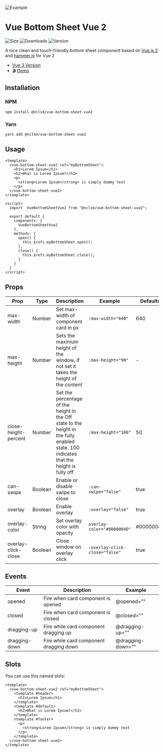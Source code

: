 ![Example](https://bs.vaban.ru/logo.jpg)

# Vue Bottom Sheet Vue 2
![Size](https://img.shields.io/bundlephobia/minzip/@nclsm/vue-bottom-sheet-vue2)
![Downloads](https://img.shields.io/npm/dt/@nclsm/vue-bottom-sheet-vue2)
![Version](https://img.shields.io/npm/v/@nclsm/vue-bottom-sheet-vue2)

A nice clean and touch-friendly bottom sheet component based on [Vue.js 2](https://vuejs.org/) and [hammer.js](https://hammerjs.github.io/) for Vue 2

- [Vue 3 Version](https://github.com/vaban-ru/vue-bottom-sheet)
- :clapper: [Demo](https://gitsifu.github.io/guide/vue-bottom-sheet-vue2-demo/)

## Installation

### NPM

```
npm install @nclsm/vue-bottom-sheet-vue2
```

### Yarn

```
yarn add @nclsm/vue-bottom-sheet-vue2
```

## Usage

```vue
<template>
  <vue-bottom-sheet-vue2 ref="myBottomSheet">
    <h1>Lorem Ipsum</h1>
    <h2>What is Lorem Ipsum?</h2>
    <p>
      <strong>Lorem Ipsum</strong> is simply dummy text
    </p>
  </vue-bottom-sheet-vue2>
</template>

<script>
  import  VueBottomSheetVue2 from "@nclsm/vue-bottom-sheet-vue2";

  export default {
    components: {
      VueBottomSheetVue2
    },
    methods: {
      open() {
        this.$refs.myBottomSheet.open();
      },
      close() {
        this.$refs.myBottomSheet.close();
      }
    }
  }
</script>
```
## Props

| Prop                 | Type    | Description                                                                           | Example                        | Defaults  |
|----------------------|---------|---------------------------------------------------------------------------------------|--------------------------------|-----------|
| max-width            | Number  | Set max-width of component card in px                                                 | `:max-width="640"`             | 640       |
| max-height           | Number  | Sets the maximum height of the window, if not set it takes the height of the content  | `:max-height="90"`             | -         |
| close-height-percent | Number  | Set the percentage of the height in the Off state to the height in the fully enabled state. 100 indicates that the height is fully off  | `:max-height="100"`            | 50        |
| can-swipe            | Boolean | Enable or disable swipe to close                                                      | `:can-swipe="false"`           | true      |
| overlay              | Boolean | Enable overlay                                                                        | `:overlay="false"`             | true      |
| overlay-color        | String  | Set overlay color with opacity                                                        | `overlay-color="#0000004D"`    | #0000004D |
| overlay-click-close  | Boolean | Close window on overlay click                                                         | `:overlay-click-close="false"` | true      |

## Events

| Event         | Description                               | Example               |
|---------------|-------------------------------------------|-----------------------|
| opened        | Fire when card component is opened        | @opened=""            |
| closed        | Fire when card component is closed        | @closed=""            |
| dragging-up   | Fire while card component dragging up     | @dragging-up=""       |
| dragging-down | Fire while card component dragging down   | @dragging-down=""     |

## Slots

You can use this named slots:

```vue
<template>
  <vue-bottom-sheet-vue2 ref="myBottomSheet">
    <template #header>
      <h1>Lorem Ipsum</h1>
    </template>
    <template #default>
      <h2>What is Lorem Ipsum?</h2>
    </template>
    <template #footer>
      <p>
        <strong>Lorem Ipsum</strong> is simply dummy text
      </p>
    </template>
  </vue-bottom-sheet-vue2>
</template>
```
